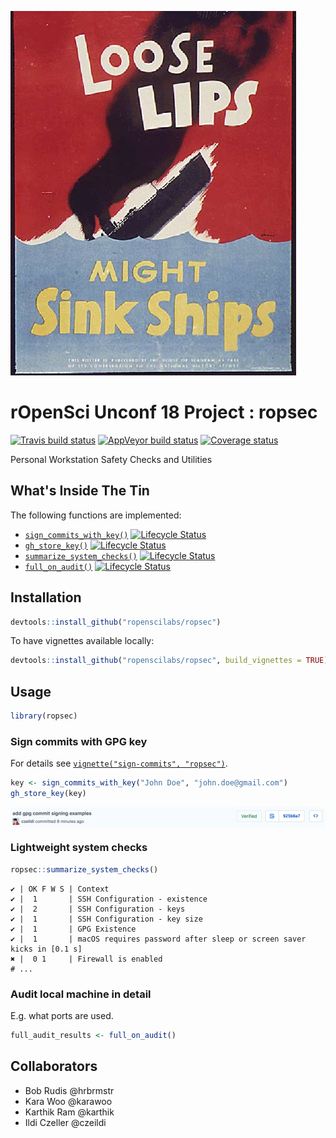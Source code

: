 
![](./man/figures/Loose_lips_might_sink_ships.jpg)

rOpenSci Unconf 18 Project : ropsec
===================================

[![Travis build status](https://travis-ci.org/ropenscilabs/ropsec.svg?branch=master)](https://travis-ci.org/ropenscilabs/ropsec) [![AppVeyor build status](https://ci.appveyor.com/api/projects/status/55vx8b5jckpa216a?svg=true)](https://ci.appveyor.com/project/czeildi/ropsec-w5fnj) [![Coverage status](https://codecov.io/gh/ropenscilabs/ropsec/branch/master/graph/badge.svg)](https://codecov.io/github/ropenscilabs/ropsec?branch=master)

Personal Workstation Safety Checks and Utilities

What's Inside The Tin
---------------------

The following functions are implemented:

-   [`sign_commits_with_key()`](#sign-commits) [![Lifecycle Status](https://img.shields.io/badge/lifecycle-maturing-blue.svg)](https://www.tidyverse.org/lifecycle/)
-   [`gh_store_key()`](#sign-commits) [![Lifecycle Status](https://img.shields.io/badge/lifecycle-maturing-blue.svg)](https://www.tidyverse.org/lifecycle/)
-   [`summarize_system_checks()`](#lightweight-system-checks) [![Lifecycle Status](https://img.shields.io/badge/lifecycle-experimental-orange.svg)](https://www.tidyverse.org/lifecycle/)
-   [`full_on_audit()`](#audit) [![Lifecycle Status](https://img.shields.io/badge/lifecycle-experimental-orange.svg)](https://www.tidyverse.org/lifecycle/)

Installation
------------

``` r
devtools::install_github("ropenscilabs/ropsec")
```

To have vignettes available locally:

``` r
devtools::install_github("ropenscilabs/ropsec", build_vignettes = TRUE)
```

Usage
-----

``` r
library(ropsec)
```

### Sign commits with GPG key

For details see [`vignette("sign-commits", "ropsec")`](https://ropenscilabs.github.io/ropsec/articles/sign-commits.html).

``` r
key <- sign_commits_with_key("John Doe", "john.doe@gmail.com")
gh_store_key(key)
```

<img src="man/figures/signed_commit.png" align="center"/>

### Lightweight system checks

``` r
ropsec::summarize_system_checks()
```

    ✔ | OK F W S | Context
    ✔ |  1       | SSH Configuration - existence
    ✔ |  2       | SSH Configuration - keys
    ✔ |  1       | SSH Configuration - key size
    ✔ |  1       | GPG Existence
    ✔ |  1       | macOS requires password after sleep or screen saver kicks in [0.1 s]
    ✖ |  0 1     | Firewall is enabled
    # ...

### Audit local machine in detail

E.g. what ports are used.

``` r
full_audit_results <- full_on_audit()
```

Collaborators
-------------

-   Bob Rudis @hrbrmstr
-   Kara Woo @karawoo
-   Karthik Ram @karthik
-   Ildi Czeller @czeildi
